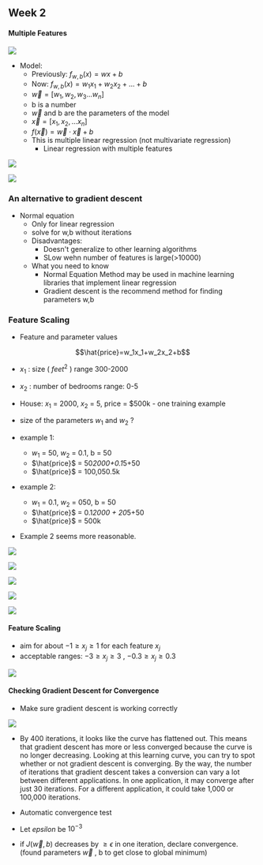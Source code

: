 ## Week 2

#### Multiple Features

![](Pictures/MultipleFeatures01.png)

- Model:
    - Previously: $f_{w,b}(x)=wx+b$
    - Now: $f_{w,b}(x)=w_{1}x_{1}+w_{2}x_{2}+...+b$
    - $\overrightarrow{w} = [w_1,w_2,w_3...w_n]$
    - b is a number 
    - $\overrightarrow{w}$ and b are the parameters of the model
    - $\overrightarrow{x} = [x_1,x_2,...x_n]$
    - $f(\overrightarrow{x})=\overrightarrow{w}\cdot \overrightarrow{x}+b$
    - This is multiple linear regression (not multivariate regression)
        - Linear regression with multiple features

![](Pictures/GradientDescent01.png)

![](Pictures/GradientDescent02.png)

### An alternative to gradient descent

- Normal equation
    - Only for linear regression
    - solve for w,b without iterations
    - Disadvantages:
        - Doesn't generalize to other learning algorithms
        - SLow wehn number of features is large(>10000)
    - What you need to know
        - Normal Equation Method may be used in machine learning libraries that implement linear regression
        - Gradient descent is the recommend method for finding parameters w,b

### Feature Scaling

- Feature and parameter values

$$\hat{price}=w_1x_1+w_2x_2+b$$

- $x_1$ : size ( $feet^2$ ) range 300-2000
- $x_2$ : number of bedrooms  range: 0-5

- House: $x_1$ = 2000, $x_2$ = 5, price = $500k - one training example

- size of the parameters $w_1$ and $w_2$ ?
- example 1:
    - $w_1$ = 50, $w_2$ = 0.1, b = 50
    - $\hat{price}$ = 50*2000+0.1*5+50
    - $\hat{price}$ = 100,050.5k
- example 2:
    - $w_1$ = 0.1, $w_2$ = 050, b = 50
    - $\hat{price}$ = 0.1*2000 + 20*5+50
    - $\hat{price}$ = 500k
- Example 2 seems more reasonable. 

![](Pictures/FeatureScaling01.png)

![](Pictures/FeatureScaling02.png)

![](Pictures/FeatureScaling03.png)

![](Pictures/FeatureScaling04.png)

![](Pictures/FeatureScaling05.png)

#### Feature Scaling
- aim for about $-1\ge x_j\ge 1$ for each feature $x_j$
- acceptable ranges: $-3\ge x_j\ge 3$ , $-0.3\ge x_j\ge 0.3$

![](Pictures/FeatureScaling06.png)

#### Checking Gradient Descent for Convergence
- Make sure gradient descent is working correctly 

![](Pictures/IterationConverge01.png)

- By 400 iterations, it looks like the curve has flattened out. This means that gradient descent has more or less converged because the curve is no longer decreasing. Looking at this learning curve, you can try to spot whether or not gradient descent is converging. By the way, the number of iterations that gradient descent takes a conversion can vary a lot between different applications. In one application, it may converge after just 30 iterations. For a different application, it could take 1,000 or 100,000 iterations. 

- Automatic convergence test 
- Let $epsilon$ be $10^{-3}$
- if $J(\overrightarrow{w},b)$ decreases by $\ge \epsilon$ in one iteration, declare convergence. (found parameters $\overrightarrow{w}$ , b to get close to global minimum)

